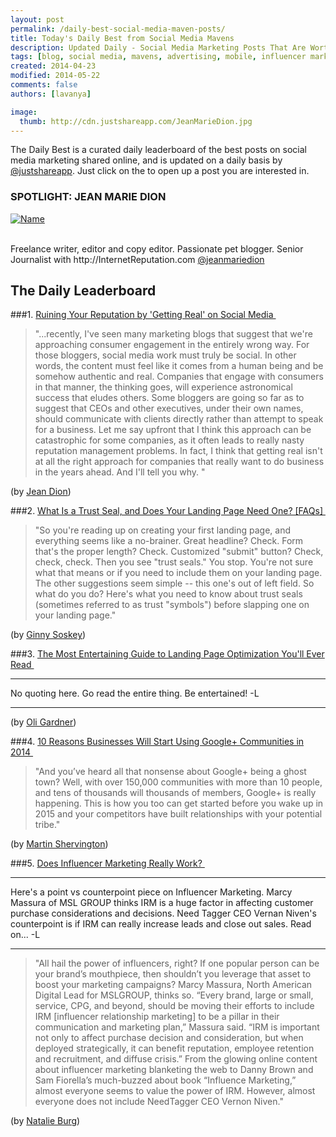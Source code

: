 ```yaml
---
layout: post
permalink: /daily-best-social-media-maven-posts/
title: Today's Daily Best from Social Media Mavens
description: Updated Daily - Social Media Marketing Posts That Are Worth Sharing
tags: [blog, social media, mavens, advertising, mobile, influencer marketing, brands, organic, reputation, trust seal, paid, reach, landing page]
created: 2014-04-23
modified: 2014-05-22
comments: false
authors: [lavanya]

image:
  thumb: http://cdn.justshareapp.com/JeanMarieDion.jpg
---
```


The Daily Best is a curated daily leaderboard of the best posts on social media marketing shared online, and is updated on a daily basis by [@justshareapp](http://twitter.com/justshareapp). Just click on the <i class="icon-link"></i> to open up a post you are interested in.

<div class="article-author-main border-box">
    <h3>SPOTLIGHT: JEAN MARIE DION</h3>
    <a href="https://twitter.com/jeanmariedion"><img src="http://cdn.justshareapp.com/JeanMarieDion.jpg" class="bio-photo large" alt="Name"></a>
    <br><br>
<p>Freelance writer, editor and copy editor. Passionate pet blogger. Senior Journalist with http://InternetReputation.com <a href="https://twitter.com/jeanmariedion">@jeanmariedion</a> </p>
</div>

## The Daily Leaderboard

###1. [Ruining Your Reputation by 'Getting Real' on Social Media&nbsp;<i class="icon-link"></i>](http://www.marketingprofs.com/opinions/2014/25161/ruining-your-reputation-by-getting-real-on-social-media)
>"...recently, I've seen many marketing blogs that suggest that we're approaching consumer engagement in the entirely wrong way. For those bloggers, social media work must truly be social. In other words, the content must feel like it comes from a human being and be somehow authentic and real. 
Companies that engage with consumers in that manner, the thinking goes, will experience astronomical success that eludes others. Some bloggers are going so far as to suggest that CEOs and other executives, under their own names, should communicate with clients directly rather than attempt to speak for a business. 
Let me say upfront that I think this approach can be catastrophic for some companies, as it often leads to really nasty reputation management problems. In fact, I think that getting real isn't at all the right approach for companies that really want to do business in the years ahead. 
And I'll tell you why. "

(by [Jean Dion](https://twitter.com/jeanmariedion))


###2.  [What Is a Trust Seal, and Does Your Landing Page Need One? [FAQs]&nbsp;<i class="icon-link"></i>](http://blog.hubspot.com/marketing/what-is-a-trust-symbol-faqs)
>"So you're reading up on creating your first landing page, and everything seems like a no-brainer. Great headline? Check. Form that's the proper length? Check. Customized "submit" button? Check, check, check. 
Then you see "trust seals." You stop. You're not sure what that means or if you need to include them on your landing page. 
The other suggestions seem simple -- this one's out of left field. So what do you do? Here's what you need to know about trust seals (sometimes referred to as trust "symbols") before slapping one on your landing page."

(by [Ginny Soskey](https://twitter.com/gsosk))


###3. [The Most Entertaining Guide to Landing Page Optimization You'll Ever Read&nbsp;<i class="icon-link"></i>](http://moz.com/blog/most-entertaining-guide-to-landing-page-optimization)

***
No quoting here. Go read the entire thing. Be entertained! -L

***

(by [Oli Gardner](twitter.com/unbounce))


###4. [10 Reasons Businesses Will Start Using Google+ Communities in 2014&nbsp;<i class="icon-link"></i>](http://feeds.feedblitz.com/~/64053116/0/convinceandconvert~Reasons-Businesses-Will-Start-Using-Google-Communities-in/)
>"And you’ve heard all that nonsense about Google+ being a ghost town? 
Well, with over 150,000 communities with more than 10 people, and tens of thousands will thousands of members, Google+ is really happening. 
This is how you too can get started before you wake up in 2015 and your competitors have built relationships with your potential tribe."

(by [Martin Shervington](https://twitter.com/MartinSherv))


###5. [Does Influencer Marketing Really Work?&nbsp;<i class="icon-link"></i>](http://contently.com/strategist/2014/05/14/does-influencer-marketing-really-work/)
***
Here's a point vs counterpoint piece on Influencer Marketing. Marcy Massura of MSL GROUP thinks IRM is a huge factor in affecting customer purchase considerations and decisions. Need Tagger CEO Vernan Niven's counterpoint is if IRM can really increase leads and close out sales. Read on... -L

***

>"All hail the power of influencers, right? If one popular person can be your brand’s mouthpiece, then shouldn’t you leverage that asset to boost your marketing campaigns? Marcy Massura, North American Digital Lead for MSLGROUP, thinks so. 
“Every brand, large or small, service, CPG, and beyond, should be moving their efforts to include IRM [influencer relationship marketing] to be a pillar in their communication and marketing plan,” Massura said. “IRM is important not only to affect purchase decision and consideration, but when deployed strategically, it can benefit reputation, employee retention and recruitment, and diffuse crisis.” 
From the glowing online content about influencer marketing blanketing the web to Danny Brown and Sam Fiorella’s much-buzzed about book “Influence Marketing,” almost everyone seems to value the power of IRM. However, almost everyone does not include NeedTagger CEO Vernon Niven."

(by [Natalie Burg](https://twitter.com/natalieburg_))
